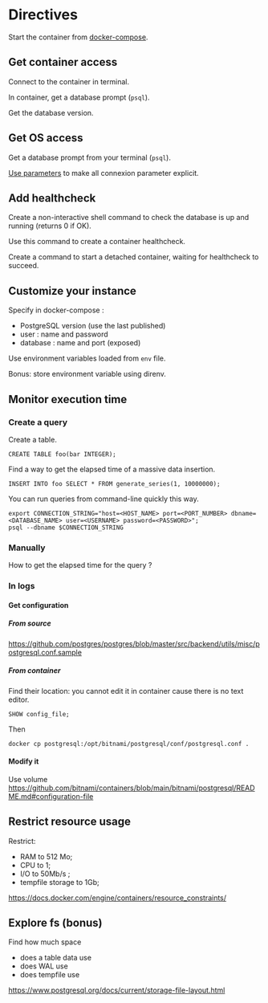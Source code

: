 # Directives

Start the container from [docker-compose](docker-compose.yml).

## Get container access

Connect to the container in terminal.

In container, get a database prompt (`psql`).

Get the database version.

## Get OS access

Get a database prompt from your terminal (`psql`).

[Use parameters](https://github.com/GradedJestRisk/db-training/wiki/CLI#connect) to make all connexion parameter explicit.

## Add healthcheck

Create a non-interactive shell command to check the database is up and running (returns 0 if OK).

Use this command to create a container healthcheck.

Create a command to start a detached container, waiting for healthcheck to succeed.

## Customize your instance

Specify in docker-compose :
- PostgreSQL version (use the last published)
- user : name and password
- database : name and port (exposed)

Use environment variables loaded from `env` file.

Bonus: store environment variable using direnv.

## Monitor execution time

### Create a query

Create a table.
```postgresql
CREATE TABLE foo(bar INTEGER);
```

Find a way to get the elapsed time of a massive data insertion.
```postgresql
INSERT INTO foo SELECT * FROM generate_series(1, 10000000);
```

You can run queries from command-line quickly this way.
```shell
export CONNECTION_STRING="host=<HOST_NAME> port=<PORT_NUMBER> dbname=<DATABASE_NAME> user=<USERNAME> password=<PASSWORD>";
psql --dbname $CONNECTION_STRING 
```

### Manually

How to get the elapsed time for the query ?

### In logs

#### Get configuration

##### From source
https://github.com/postgres/postgres/blob/master/src/backend/utils/misc/postgresql.conf.sample

##### From container

Find their location: you cannot edit it in container cause there is no text editor.
```postgresql
SHOW config_file;
```

Then
```shell
docker cp postgresql:/opt/bitnami/postgresql/conf/postgresql.conf .
```

#### Modify it

Use volume
https://github.com/bitnami/containers/blob/main/bitnami/postgresql/README.md#configuration-file

## Restrict resource usage

Restrict:
- RAM to 512 Mo;
- CPU to 1;
- I/O to 50Mb/s ;
- tempfile storage to 1Gb;

https://docs.docker.com/engine/containers/resource_constraints/

## Explore fs (bonus)

Find how much space
- does a table data use
- does WAL use
- does tempfile use

https://www.postgresql.org/docs/current/storage-file-layout.html
